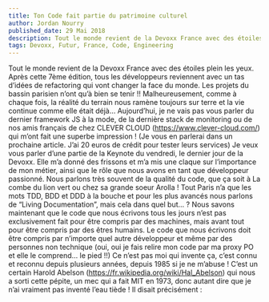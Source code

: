 ```yaml
---
title: Ton Code fait partie du patrimoine culturel
author: Jordan Nourry
published_date: 29 Mai 2018
description: Tout le monde revient de la Devoxx France avec des étoiles plein les yeux. Après cette 7ème édition, tous les développeurs reviennent avec un tas d’idées de refactoring qui vont changer la face du monde. Les projets du bassin parisien n’ont qu’à bien se tenir !!
tags: Devoxx, Futur, France, Code, Engineering
---
```


Tout le monde revient de la Devoxx France avec des étoiles plein les yeux. Après cette 7ème édition, tous les développeurs reviennent avec un tas d’idées de refactoring qui vont changer la face du monde. Les projets du bassin parisien n’ont qu’à bien se tenir !!
Malheureusement, comme à chaque fois, la réalité du terrain nous ramène toujours sur terre et la vie continue comme elle était déjà…
Aujourd’hui, je ne vais pas vous parler du dernier framework JS à la mode, de la dernière stack de monitoring ou de nos amis français de chez CLEVER CLOUD (https://www.clever-cloud.com/) qui m’ont fait une superbe impression ! (Je vous en parlerai dans un prochaine article. J’ai 20 euros de crédit pour tester leurs services)
Je veux vous parler d’une partie de la Keynote du vendredi, le dernier jour de la Devoxx. Elle m’a donné des frissons et m’a mis une claque sur l’importance de mon métier, ainsi que le rôle que nous avons en tant que développeur passionné.
Nous parlons très souvent de la qualité du code, que ça soit à La combe du lion vert ou chez sa grande soeur Arolla ! Tout Paris n’a que les mots TDD, BDD et DDD à la bouche et pour les plus avancés nous parlons de “Living Documentation”, mais cela dans quel but… ?
Nous savons maintenant que le code que nous écrivons tous les jours n’est pas exclusivement fait pour être compris par des machines, mais avant tout pour être compris par des êtres humains. Le code que nous écrivons doit être compris par n’importe quel autre développeur et même par des personnes non technique (oui, oui je fais relire mon code par ma proxy PO et elle le comprend… le pied !!) Ce n’est pas moi qui invente ça, c’est connu et reconnu depuis plusieurs années, depuis 1985 si je ne m’abuse !
C’est un certain Harold Abelson (https://fr.wikipedia.org/wiki/Hal_Abelson) qui nous a sorti cette pépite, un mec qui a fait MIT en 1973, donc autant dire que je n’ai vraiment pas inventé l’eau tiède !
Il disait précisément :